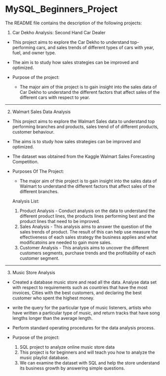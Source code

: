 # MySQL_Beginners_Project
The README file contains the description of the following projects:

1. Car Dekho Analysis: Second Hand Car Dealer
- This project aims to explore the Car Dekho to understand top-performing cars, and sales trends of different types of cars with year, fuel, and owner type.
- The aim is to study how sales strategies can be improved and optimized.

- Purpose of the project:
  - The major aim of thie project is to gain insight into the sales data of Car Dekho to understand the different factors that affect sales of the different cars with respect to year.


------------------------------------------------------------------------------------------------------------------------------------------------------------

2. Walmart Sales Data Analysis
- This project aims to explore the Walmart Sales data to understand top performing branches and products, sales trend of of different products, customer behaviour.
- The aims is to study how sales strategies can be improved and optimized.
- The dataset was obtained from the Kaggle Walmart Sales Forecasting Competition.
  
- Purposes Of The Project:
  - The major aim of thie project is to gain insight into the sales data of Walmart to understand the different factors that affect sales of the different branches.
  
  Analysis List:
  1.	Product Analysis -
  Conduct analysis on the data to understand the different product lines, the products lines performing best and the product lines that need to be improved.
  2.	Sales Analysis -
  This analysis aims to answer the question of the sales trends of product. The result of this can help use measure the effectiveness of each sales strategy the business applies and what modificatoins are needed to   gain more sales.
  3.	Customer Analysis - 
  This analysis aims to uncover the different customers segments, purchase trends and the profitability of each customer segment.


-----------------------------------------------------------------------------------------------------------------------------------------------------------------

3. Music Store Analysis
- Created a database music store and read all the data. Analyse data set with respect to requirements such as countries that have the most invoices, Cities with the best customers, and declaring the best customer who spent the highest money.
- write the query for the particular type of music listeners, artists who have written a particular type of music, and return tracks that have song lengths longer than the average length.
- Perform standard operating procedures for the data analysis process.

- Purpose of the project:
  1. SQL project to analyze online music store data
  2. This project is for beginners and will teach you how to analyze the music playlist database. 
  3. We can examine the dataset with SQL and help the store understand its business growth by answering simple questions.

